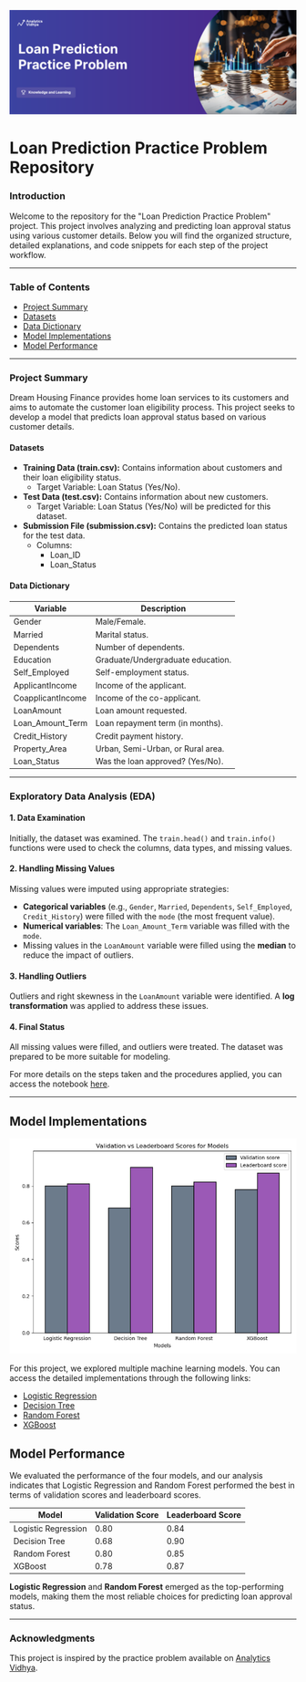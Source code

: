 ![Loan Prediction Model](imajes/image_practice-problem-loan-prediction.png)

# Loan Prediction Practice Problem Repository

### Introduction
Welcome to the repository for the "Loan Prediction Practice Problem" project. This project involves analyzing and predicting loan approval status using various customer details. Below you will find the organized structure, detailed explanations, and code snippets for each step of the project workflow.

---

### Table of Contents
- [Project Summary](#project-summary)
- [Datasets](#datasets)
- [Data Dictionary](#data-dictionary)
- [Model Implementations](#model-implementations)
- [Model Performance](#model-performance)

---

### Project Summary
Dream Housing Finance provides home loan services to its customers and aims to automate the customer loan eligibility process. This project seeks to develop a model that predicts loan approval status based on various customer details.

#### Datasets
- **Training Data (train.csv):** Contains information about customers and their loan eligibility status.
  - Target Variable: Loan Status (Yes/No).
- **Test Data (test.csv):** Contains information about new customers.
  - Target Variable: Loan Status (Yes/No) will be predicted for this dataset.
- **Submission File (submission.csv):** Contains the predicted loan status for the test data.
  - Columns:
    - Loan_ID
    - Loan_Status

#### Data Dictionary
| Variable          | Description                                |
|-------------------|--------------------------------------------|
| Gender            | Male/Female.                              |
| Married           | Marital status.                           |
| Dependents        | Number of dependents.                     |
| Education         | Graduate/Undergraduate education.         |
| Self_Employed     | Self-employment status.                   |
| ApplicantIncome   | Income of the applicant.                  |
| CoapplicantIncome | Income of the co-applicant.               |
| LoanAmount        | Loan amount requested.                    |
| Loan_Amount_Term  | Loan repayment term (in months).          |
| Credit_History    | Credit payment history.                   |
| Property_Area     | Urban, Semi-Urban, or Rural area.         |
| Loan_Status       | Was the loan approved? (Yes/No).          |


---

### Exploratory Data Analysis (EDA)

#### 1. Data Examination
Initially, the dataset was examined. The `train.head()` and `train.info()` functions were used to check the columns, data types, and missing values.

#### 2. Handling Missing Values
Missing values were imputed using appropriate strategies:
- **Categorical variables** (e.g., `Gender`, `Married`, `Dependents`, `Self_Employed`, `Credit_History`) were filled with the `mode` (the most frequent value).
- **Numerical variables**: The `Loan_Amount_Term` variable was filled with the `mode`.
- Missing values in the `LoanAmount` variable were filled using the **median** to reduce the impact of outliers.

#### 3. Handling Outliers
Outliers and right skewness in the `LoanAmount` variable were identified. A **log transformation** was applied to address these issues.

#### 4. Final Status
All missing values were filled, and outliers were treated. The dataset was prepared to be more suitable for modeling.

For more details on the steps taken and the procedures applied, you can access the notebook [here](1-loan-status-prediction-eda-and-model-implementation.ipynb).

---

## Model Implementations

![Loan Prediction Model](imajes/validation_vs_leaderboard_scores.png)

For this project, we explored multiple machine learning models. You can access the detailed implementations through the following links:

- [Logistic Regression](#)
- [Decision Tree](#)
- [Random Forest](#)
- [XGBoost](#)

## Model Performance

We evaluated the performance of the four models, and our analysis indicates that Logistic Regression and Random Forest performed the best in terms of validation scores and leaderboard scores.

| Model               | Validation Score | Leaderboard Score |
|---------------------|------------------|-------------------|
| Logistic Regression | 0.80            | 0.84    |
| Decision Tree       | 0.68            | 0.90    |
| Random Forest       | 0.80            | 0.85    |
| XGBoost             | 0.78            | 0.87    |

**Logistic Regression** and **Random Forest** emerged as the top-performing models, making them the most reliable choices for predicting loan approval status.

---

### Acknowledgments

This project is inspired by the practice problem available on [Analytics Vidhya](https://www.analyticsvidhya.com/).
